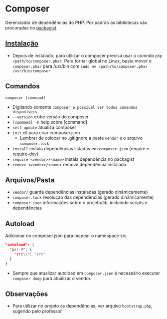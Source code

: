 # Composer
Gerenciador de dependências do PHP. Por padrão as bibliotecas são procuradas no [packagist](https://packagist.org/)

## [Instalação](https://getcomposer.org/download/)
* Depois de instalado, para utilizar o composer precisa usar o comndo ``php /path/to/composer.phar``. Para tornar global no Linux, basta mover o ``composer.phar`` para /usr/bin com ``sudo mv /path/to/composer.phar /usr/bin/composer``

## Comandos
``composer [command]``
* Digitando somente ``composer é possível ver todos comandos disponíveis``
* ``--version`` exibe versão do composer
* ``[command] -h`` help sobre [command]
* ``self-update`` atualiza composer
* ``init`` cli para criar composer.json
    * Lembrar de colocar no .gitignore a pasta ``vendor`` e o arquivo ``composer.lock``
* ``install`` instala dependências listadas em ``composer.json`` (require e require-dev)
* ``require <vendor>/<name>`` instala dependência no packagist
* ``remove <vendor>/<name>`` remove dependência instalada.

## Arquivos/Pasta
* ``vendor/`` guarda dependências instaladas (gerado dinâmicamente)
* ``composer.lock`` resolução das dependências (gerado dinâmicamente)
* ``composer.json`` informações sobre o projeto/lib, incluindo scripts e dependências

## Autoload
Adicionar no composer.json para mapear o namespace src 
```json
"autoload": {
  "psr-4": {
    "src\\": "src"
  }
}
```
* Sempre que atualizar autoload em ``composer.json`` é necessário executar ``composer dump`` para atualizar o vendor.


## Observações
* Para utilizar no projeto as dependências, ver arquivo ``bootstrap.php``, sugerido pelo professor

